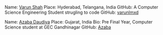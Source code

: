 Name: [Varun Shah](https://github.com/varunlmxd)
Place: Hyderabad, Telangana, India
GitHub: A Computer Science Engineering Student strugling to code
GitHub: [varunlmxd](https://github.com/varunlmxd)

Name: [Azaba Daudiya](https://github.com/azabadaudiya)
Place: Gujarat, India
Bio: Pre Final Year, Computer Science student at GEC Gandhinagar
GitHub: [Azaba](https://github.com/azabadaudiya)
